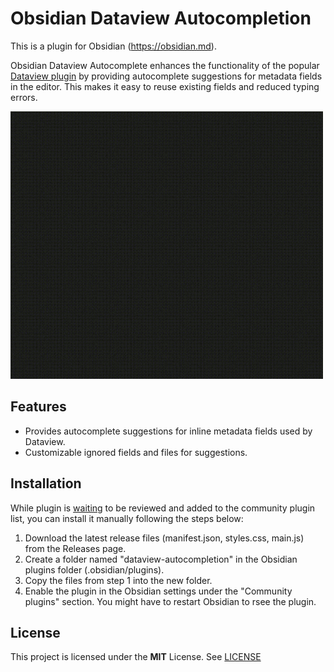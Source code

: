 # Obsidian Dataview Autocompletion

This is a plugin for Obsidian (https://obsidian.md).

Obsidian Dataview Autocomplete enhances the functionality of the popular [Dataview plugin](https://github.com/blacksmithgu/obsidian-dataview)
by providing autocomplete suggestions for metadata fields in the editor. This makes it easy to reuse existing fields and reduced typing errors.

![Demo](./assets/demo.gif)

## Features

- Provides autocomplete suggestions for inline metadata fields used by Dataview.
- Customizable ignored fields and files for suggestions.
  
## Installation

While plugin is [waiting](https://github.com/obsidianmd/obsidian-releases/pull/4913) to be reviewed and added to the community plugin list, you can install it manually following the steps below:

1. Download the latest release files (manifest.json, styles.css, main.js) from the Releases page.
2. Create a folder named "dataview-autocompletion" in the Obsidian plugins folder (.obsidian/plugins).
3. Copy the files from step 1 into the new folder.
4. Enable the plugin in the Obsidian settings under the "Community plugins" section. You might have to restart Obsidian to rsee the plugin.

## License

This project is licensed under the **MIT** License. See [LICENSE](./LICENSE)
